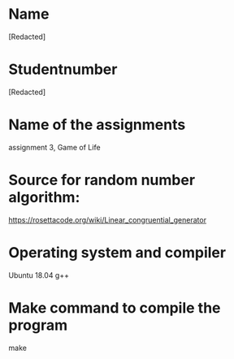 # Name
[Redacted]

# Studentnumber
[Redacted]

# Name of the assignments
assignment 3, Game of Life

# Source for random number algorithm:
https://rosettacode.org/wiki/Linear_congruential_generator

# Operating system and compiler
Ubuntu 18.04
g++

# Make command to compile the program
make
